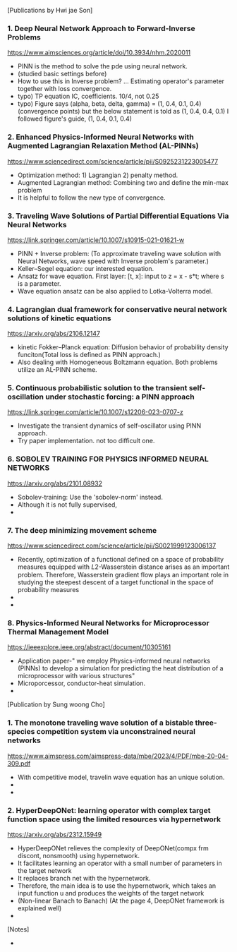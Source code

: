 [Publications by Hwi jae Son]

### 1. Deep Neural Network Approach to Forward-Inverse Problems

<https://www.aimsciences.org/article/doi/10.3934/nhm.2020011>

- PINN is the method to solve the pde using neural network.
- (studied basic settings before)
- How to use this in Inverse problem? ... Estimating operator's parameter together with loss convergence.
- typo) TP equation IC, coefficients. 10/4, not 0.25
- typo) Figure says (alpha, beta, delta, gamma) = (1, 0.4, 0.1, 0.4) (convergence points)
but the below statement is told as (1, 0.4, 0.4, 0.1)
I followed figure's guide, (1, 0.4, 0.1, 0.4)


### 2. Enhanced Physics-Informed Neural Networks with Augmented Lagrangian Relaxation Method (AL-PINNs)

<https://www.sciencedirect.com/science/article/pii/S0925231223005477>

- Optimization method: 1) Lagrangian 2) penalty method.
- Augmented Lagrangian method: Combining two and define the min-max problem
- It is helpful to follow the new type of convergence.


### 3. Traveling Wave Solutions of Partial Differential Equations Via Neural Networks

<https://link.springer.com/article/10.1007/s10915-021-01621-w>

- PINN + Inverse problem: (To approximate traveling wave solution with Neural Networks, wave speed with Inverse problem's parameter.)
- Keller–Segel equation: our interested equation.
- Ansatz for wave equation. First layer: [t, x]: input to z = x - s*t; where s is a parameter.
- Wave equation ansatz can be also applied to Lotka-Volterra model.

### 4. Lagrangian dual framework for conservative neural network solutions of kinetic equations

<https://arxiv.org/abs/2106.12147>

- kinetic Fokker–Planck equation: Diffusion behavior of probability density funciton(Total loss is defined as PINN approach.)
- Also dealing with Homogeneous Boltzmann equation. Both problems utilize an AL-PINN scheme.


### 5. Continuous probabilistic solution to the transient self-oscillation under stochastic forcing: a PINN approach

<https://link.springer.com/article/10.1007/s12206-023-0707-z>

- Investigate the transient dynamics of self-oscillator using PINN approach.
- Try paper implementation. not too difficult one.


### 6. SOBOLEV TRAINING FOR PHYSICS INFORMED NEURAL NETWORKS

<https://arxiv.org/abs/2101.08932>

- Sobolev-training: Use the 'sobolev-norm' instead.
- Although it is not fully supervised, 
-


### 7. The deep minimizing movement scheme

<https://www.sciencedirect.com/science/article/pii/S0021999123006137>

- Recently, optimization of a functional defined on a space of probability measures equipped with 𝐿2-Wasserstein
distance arises as an important problem. Therefore, Wasserstein gradient flow plays an important role in studying the steepest
descent of a target functional in the space of probability measures
-
-


### 8. Physics-Informed Neural Networks for Microprocessor Thermal Management Model

<https://ieeexplore.ieee.org/abstract/document/10305161>

- Application paper-" we employ Physics-informed neural networks (PINNs) to
develop a simulation for predicting the heat distribution of a microprocessor with various structures"
- Microporcessor, conductor-heat simulation.
-


[Publication by Sung woong Cho]

 
### 1. The monotone traveling wave solution of a bistable three-species competition system via unconstrained neural networks

<https://www.aimspress.com/aimspress-data/mbe/2023/4/PDF/mbe-20-04-309.pdf>

- With competitive model, travelin wave equation has an unique solution.
-
-


### 2. HyperDeepONet: learning operator with complex target function space using the limited resources via hypernetwork

<https://arxiv.org/abs/2312.15949>

- HyperDeepONet relieves the complexity of DeepONet(compx frm discont, nonsmooth) using hypernetwork.
- It facilitates learning an operator with a small number of parameters in the target network
- It replaces branch net with the hypernetwork.
- Therefore, the main idea is to use the hypernetwork, which takes an input function u and produces the weights of the target network
- (Non-linear Banach to Banach) (At the page 4, DeepONet framework is explained well)
- 



[Notes]

-
